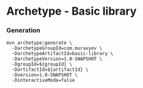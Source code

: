 # Archetype - Basic library

### Generation

```
mvn archetype:generate \
  -DarchetypeGroupId=com.muravyev \
  -DarchetypeArtifactId=basic-library \
  -DarchetypeVersion=1.0-SNAPSHOT \
  -DgroupId=${groupId} \
  -DartifactId=${artifactId} \
  -Dversion=1.0-SNAPSHOT \
  -DinteractiveMode=false
```
